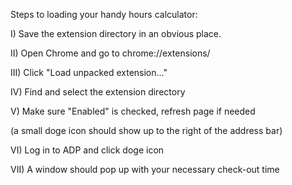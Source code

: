 Steps to loading your handy hours calculator:

I) Save the extension directory in an obvious place.

II) Open Chrome and go to chrome://extensions/

III) Click "Load unpacked extension..."

IV) Find and select the extension directory

V) Make sure "Enabled" is checked, refresh page if needed 

(a small doge icon should show up to the right of the address bar)

VI) Log in to ADP and click doge icon

VII) A window should pop up with your necessary check-out time
